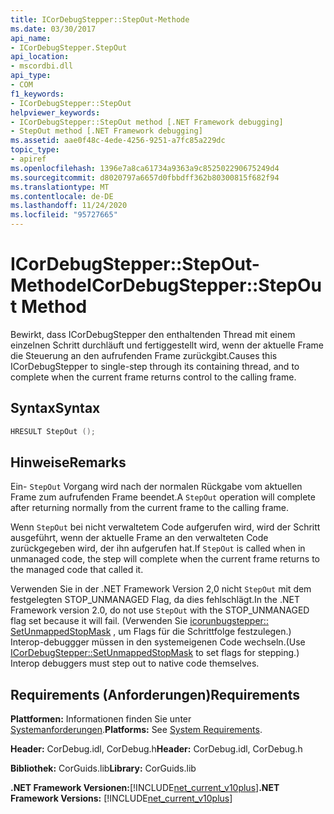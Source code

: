 ```yaml
---
title: ICorDebugStepper::StepOut-Methode
ms.date: 03/30/2017
api_name:
- ICorDebugStepper.StepOut
api_location:
- mscordbi.dll
api_type:
- COM
f1_keywords:
- ICorDebugStepper::StepOut
helpviewer_keywords:
- ICorDebugStepper::StepOut method [.NET Framework debugging]
- StepOut method [.NET Framework debugging]
ms.assetid: aae0f48c-4ede-4256-9251-a7fc85a229dc
topic_type:
- apiref
ms.openlocfilehash: 1396e7a8ca61734a9363a9c852502290675249d4
ms.sourcegitcommit: d8020797a6657d0fbbdff362b80300815f682f94
ms.translationtype: MT
ms.contentlocale: de-DE
ms.lasthandoff: 11/24/2020
ms.locfileid: "95727665"
---
```

# <a name="icordebugstepperstepout-method"></a><span data-ttu-id="8a174-102">ICorDebugStepper::StepOut-Methode</span><span class="sxs-lookup"><span data-stu-id="8a174-102">ICorDebugStepper::StepOut Method</span></span>

<span data-ttu-id="8a174-103">Bewirkt, dass ICorDebugStepper den enthaltenden Thread mit einem einzelnen Schritt durchläuft und fertiggestellt wird, wenn der aktuelle Frame die Steuerung an den aufrufenden Frame zurückgibt.</span><span class="sxs-lookup"><span data-stu-id="8a174-103">Causes this ICorDebugStepper to single-step through its containing thread, and to complete when the current frame returns control to the calling frame.</span></span>  
  
## <a name="syntax"></a><span data-ttu-id="8a174-104">Syntax</span><span class="sxs-lookup"><span data-stu-id="8a174-104">Syntax</span></span>  
  
```cpp  
HRESULT StepOut ();  
```  
  
## <a name="remarks"></a><span data-ttu-id="8a174-105">Hinweise</span><span class="sxs-lookup"><span data-stu-id="8a174-105">Remarks</span></span>  

 <span data-ttu-id="8a174-106">Ein- `StepOut` Vorgang wird nach der normalen Rückgabe vom aktuellen Frame zum aufrufenden Frame beendet.</span><span class="sxs-lookup"><span data-stu-id="8a174-106">A `StepOut` operation will complete after returning normally from the current frame to the calling frame.</span></span>  
  
 <span data-ttu-id="8a174-107">Wenn `StepOut` bei nicht verwaltetem Code aufgerufen wird, wird der Schritt ausgeführt, wenn der aktuelle Frame an den verwalteten Code zurückgegeben wird, der ihn aufgerufen hat.</span><span class="sxs-lookup"><span data-stu-id="8a174-107">If `StepOut` is called when in unmanaged code, the step will complete when the current frame returns to the managed code that called it.</span></span>  
  
 <span data-ttu-id="8a174-108">Verwenden Sie in der .NET Framework Version 2,0 nicht `StepOut` mit dem festgelegten STOP_UNMANAGED Flag, da dies fehlschlägt.</span><span class="sxs-lookup"><span data-stu-id="8a174-108">In the .NET Framework version 2.0, do not use `StepOut` with the STOP_UNMANAGED flag set because it will fail.</span></span> <span data-ttu-id="8a174-109">(Verwenden Sie [icorunbugstepper:: SetUnmappedStopMask](icordebugstepper-setunmappedstopmask-method.md) , um Flags für die Schrittfolge festzulegen.) Interop-debuggger müssen in den systemeigenen Code wechseln.</span><span class="sxs-lookup"><span data-stu-id="8a174-109">(Use [ICorDebugStepper::SetUnmappedStopMask](icordebugstepper-setunmappedstopmask-method.md) to set flags for stepping.) Interop debuggers must step out to native code themselves.</span></span>  
  
## <a name="requirements"></a><span data-ttu-id="8a174-110">Requirements (Anforderungen)</span><span class="sxs-lookup"><span data-stu-id="8a174-110">Requirements</span></span>  

 <span data-ttu-id="8a174-111">**Plattformen:** Informationen finden Sie unter [Systemanforderungen](../../get-started/system-requirements.md).</span><span class="sxs-lookup"><span data-stu-id="8a174-111">**Platforms:** See [System Requirements](../../get-started/system-requirements.md).</span></span>  
  
 <span data-ttu-id="8a174-112">**Header:** CorDebug.idl, CorDebug.h</span><span class="sxs-lookup"><span data-stu-id="8a174-112">**Header:** CorDebug.idl, CorDebug.h</span></span>  
  
 <span data-ttu-id="8a174-113">**Bibliothek:** CorGuids.lib</span><span class="sxs-lookup"><span data-stu-id="8a174-113">**Library:** CorGuids.lib</span></span>  
  
 <span data-ttu-id="8a174-114">**.NET Framework Versionen:**[!INCLUDE[net_current_v10plus](../../../../includes/net-current-v10plus-md.md)]</span><span class="sxs-lookup"><span data-stu-id="8a174-114">**.NET Framework Versions:** [!INCLUDE[net_current_v10plus](../../../../includes/net-current-v10plus-md.md)]</span></span>
